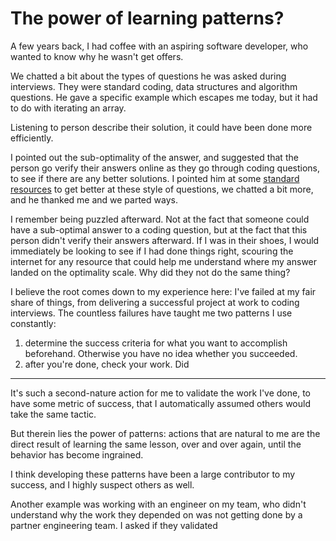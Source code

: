 # The power of learning patterns?

A few years back, I had coffee with an aspiring software developer, who wanted to know why he wasn't get offers.

We chatted a bit about the types of questions he was asked during interviews. They were standard coding, data structures and algorithm questions. He gave a specific example which escapes me today, but it had to do with iterating an array.

Listening to person describe their solution, it could have been done more efficiently.

I pointed out the sub-optimality of the answer, and suggested that the person go verify their answers online as they go through coding questions, to see if there are any better solutions. I pointed him at some [standard resources](http://leetcode.com/) to get better at these style of questions, we chatted a bit more, and he thanked me and we parted ways.

I remember being puzzled afterward. Not at the fact that someone could have a sub-optimal answer to a coding question, but at the fact that this person didn't verify their answers afterward. If I was in their shoes, I would immediately be looking to see if I had done things right, scouring the internet for any resource that could help me understand where my answer landed on the optimality scale. Why did they not do the same thing?

I believe the root comes down to my experience here: I've failed at my fair share of things, from delivering a successful project at work to coding interviews. The countless failures have taught me two patterns I use constantly:

1. determine the success criteria for what you want to accomplish beforehand. Otherwise you have no idea whether you succeeded.
2. after you're done, check your work. Did

---

It's such a second-nature action for me to validate the work I've done, to have some metric of success, that I automatically assumed others would take the same tactic.

But therein lies the power of patterns: actions that are natural to me are the direct result of learning the same lesson, over and over again, until the behavior has become ingrained.

I think developing these patterns have been a large contributor to my success, and I highly suspect others as well.

Another example was working with an engineer on my team, who didn't understand why the work they depended on was not getting done by a partner engineering team. I asked if they validated





